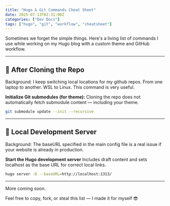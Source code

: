 ```yaml
---
title: "Hugo & Git Commands Cheat Sheet"
date: 2025-07-13T02:31:00Z
categories: ["Dev Docs"]
tags: ["hugo", "git", "workflow", "cheatsheet"]
---
```


Sometimes we forget the simple things. Here's a living list of commands I use while working on my Hugo blog with a custom theme and GitHub workflow.

---

## 🧱 After Cloning the Repo

Background: I keep switching local locations for my github repos. From one laptop to another. WSL to Linux. This command is very useful.

**Initialize Git submodules (for theme):**
Cloning the repo does not automatically fetch submodule content — including your theme.

```bash
git submodule update --init --recursive
```

---

## 🧪 Local Development Server

Background: The baseURL specified in the main config file is a real issue if your website is already in production. 

**Start the Hugo development server**
Includes draft content and sets localhost as the base URL for correct local links.

```bash
hugo server -D --baseURL=http://localhost:1313/
```

---

More coming soon.

Feel free to copy, fork, or steal this list — I made it for myself 😎
